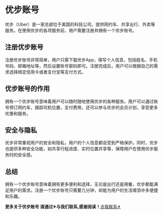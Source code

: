 # 优步账号

优步（Uber）是一家总部位于美国的科技公司，提供网约车、共享出行、外卖等服务。在使用优步的各项服务前，用户需要注册并拥有一个优步账号。

## 注册优步账号

注册优步账号非常简单，用户只需下载优步App，填写个人信息，包括姓名、手机号码、邮箱地址等，然后设置账号密码即可。注册完成后，用户可以根据自己的需求选择绑定信用卡或者支付宝等支付方式。

## 优步账号的作用

拥有一个优步账号意味着用户可以随时随地使用优步的各种服务。用户可以通过账号预订网约车，跟踪司机位置，支付费用，还可以参与优步的会员计划，享受更多优惠和服务。

## 安全与隐私

优步非常重视用户的安全和隐私，用户的个人信息都会受到严格保护。同时，优步也提供多种安全功能，如共享行程进度、实时位置共享等，保障用户在使用优步服务时的安全感。

## 总结

拥有一个优步账号意味着拥有更多便利和选择，无论是出行还是用餐，优步都能满足用户的需求。注册一个优步账号只需要几分钟，却能为用户的生活增添许多便捷和乐趣。

**更多关于优步账号 请通过✈与我们联系,感谢阅读！**[点我联系✈](https://home.k02.cc)